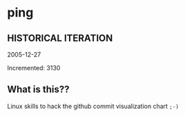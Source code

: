# ping

## HISTORICAL ITERATION
2005-12-27

Incremented: 3130

## What is this?? 
Linux skills to hack the github commit visualization chart `;-)`
